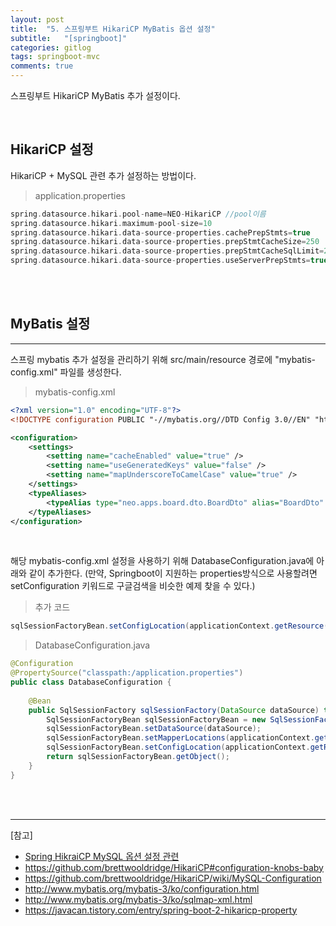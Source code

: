 ```yaml
---
layout: post
title:  "5. 스프링부트 HikariCP MyBatis 옵션 설정"
subtitle:   "[springboot]"
categories: gitlog
tags: springboot-mvc
comments: true
---
```


스프링부트 HikariCP MyBatis 추가 설정이다.

<br>


## HikariCP 설정

HikariCP + MySQL 관련 추가 설정하는 방법이다.

> application.properties

```gradle
spring.datasource.hikari.pool-name=NEO-HikariCP //pool이름
spring.datasource.hikari.maximum-pool-size=10
spring.datasource.hikari.data-source-properties.cachePrepStmts=true
spring.datasource.hikari.data-source-properties.prepStmtCacheSize=250
spring.datasource.hikari.data-source-properties.prepStmtCacheSqlLimit=2048
spring.datasource.hikari.data-source-properties.useServerPrepStmts=true
```

<br><br>


## MyBatis 설정
---

스프링 mybatis 추가 설정을 관리하기 위해 src/main/resource 경로에 "mybatis-config.xml" 파일를 생성한다.

> mybatis-config.xml

```xml
<?xml version="1.0" encoding="UTF-8"?>
<!DOCTYPE configuration PUBLIC "-//mybatis.org//DTD Config 3.0//EN" "http://mybatis.org/dtd/mybatis-3-config.dtd">

<configuration>
    <settings>
        <setting name="cacheEnabled" value="true" />
        <setting name="useGeneratedKeys" value="false" />
        <setting name="mapUnderscoreToCamelCase" value="true" />
    </settings>
    <typeAliases>
    	<typeAlias type="neo.apps.board.dto.BoardDto" alias="BoardDto" />
    </typeAliases>
</configuration>
```

<br>

해당 mybatis-config.xml 설정을 사용하기 위해 DatabaseConfiguration.java에 아래와 같이 추가한다. (만약, Springboot이 지원하는 properties방식으로 사용할려면 setConfiguration 키워드로 구글검색을 비슷한 예제 찾을 수 있다.)

> 추가 코드

```java
sqlSessionFactoryBean.setConfigLocation(applicationContext.getResource("classpath:/mybatis-config.xml"));
```

> DatabaseConfiguration.java

```java
@Configuration
@PropertySource("classpath:/application.properties")
public class DatabaseConfiguration {
	
	@Bean
	public SqlSessionFactory sqlSessionFactory(DataSource dataSource) throws Exception {
		SqlSessionFactoryBean sqlSessionFactoryBean = new SqlSessionFactoryBean();
		sqlSessionFactoryBean.setDataSource(dataSource);
		sqlSessionFactoryBean.setMapperLocations(applicationContext.getResources("classpath:/mapper/**/*.xml"));
		sqlSessionFactoryBean.setConfigLocation(applicationContext.getResource("classpath:/mybatis-config.xml"));
		return sqlSessionFactoryBean.getObject();
	}
}
```


<br><br>


---

[참고]

- [Spring HikraiCP MySQL 옵션 설정 관련](https://linked2ev.github.io/spring/2019/08/22/Spring-HikraiCP-MySQL-%EC%98%B5%EC%85%98-%EC%84%A4%EC%A0%95-%EA%B4%80%EB%A0%A8/)
- https://github.com/brettwooldridge/HikariCP#configuration-knobs-baby
- https://github.com/brettwooldridge/HikariCP/wiki/MySQL-Configuration
- http://www.mybatis.org/mybatis-3/ko/configuration.html
- http://www.mybatis.org/mybatis-3/ko/sqlmap-xml.html
- https://javacan.tistory.com/entry/spring-boot-2-hikaricp-property